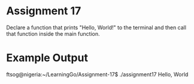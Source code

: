 # Assignment 17
Declare a function that prints "Hello, World!" to the terminal and then call that function inside the main function.


# Example Output
ftsog@nigeria:~/LearningGo/Assignment-17$ ./assignment17
Hello, World
